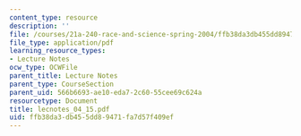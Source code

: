 ```yaml
---
content_type: resource
description: ''
file: /courses/21a-240-race-and-science-spring-2004/ffb38da3db455dd89471fa7d57f409ef_lecnotes_04_15.pdf
file_type: application/pdf
learning_resource_types:
- Lecture Notes
ocw_type: OCWFile
parent_title: Lecture Notes
parent_type: CourseSection
parent_uid: 566b6693-ae10-eda7-2c60-55cee69c624a
resourcetype: Document
title: lecnotes_04_15.pdf
uid: ffb38da3-db45-5dd8-9471-fa7d57f409ef
---
```

